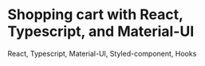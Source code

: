 # Shopping cart with React, Typescript, and Material-UI

React, Typescript, Material-UI, Styled-component, Hooks
